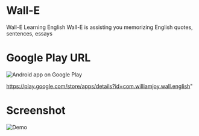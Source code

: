 Wall-E
======

Wall-E Learning English
Wall-E is assisting you memorizing English quotes, sentences, essays 

Google Play URL
=======
![Android app on Google Play](https://developer.android.com/images/brand/en_app_rgb_wo_60.png)

https://play.google.com/store/apps/details?id=com.williamjoy.wall.english"

Screenshot
=======
![Demo](http://williamjoy.files.wordpress.com/2012/06/memorizing.png)
